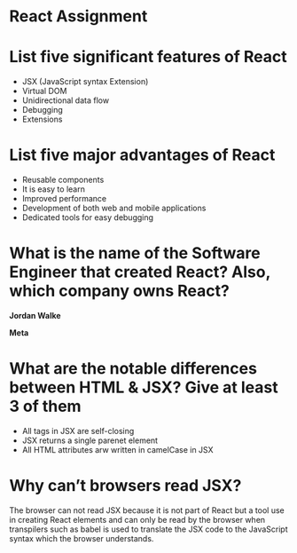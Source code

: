 # React Assignment

# List five significant features of React
- JSX (JavaScript syntax Extension)
- Virtual DOM
- Unidirectional data flow
- Debugging
- Extensions

# List five major advantages of React
- Reusable components
- It is easy to learn
- Improved performance
- Development of both web and mobile applications
- Dedicated tools for easy debugging

# What is the name of the Software Engineer that created React? Also, which company owns React?
**Jordan Walke** 

**Meta**

# What are the notable differences between HTML & JSX? Give at least 3 of them
- All tags in JSX are self-closing
- JSX returns a single parenet element
- All HTML attributes arw written in camelCase in JSX

# Why can’t browsers read JSX?
The browser can not read JSX because it is not part of React but a tool use in creating React elements and can only be read by the browser when transpilers such as babel is used to translate the JSX code to the JavaScript syntax which the browser understands.